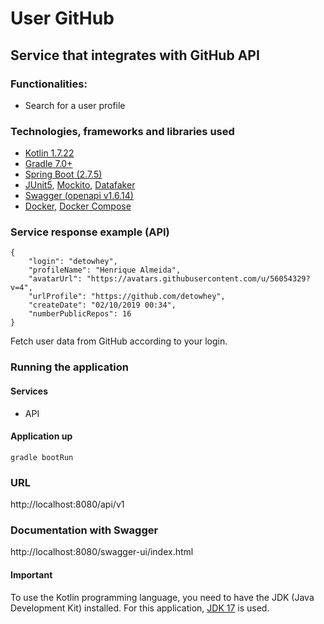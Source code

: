 # User GitHub

## Service that integrates with GitHub API

### Functionalities:

- Search for a user profile


### Technologies, frameworks and libraries used
- [Kotlin 1.7.22](https://kotlinlang.org/docs/home.html)
- [Gradle 7.0+](https://docs.gradle.org/7.0/userguide/userguide.html)
- [Spring Boot (2.7.5)](https://spring.io/projects/spring-boot)
- [JUnit5](https://junit.org/junit5/docs/current/user-guide/), [Mockito](https://site.mockito.org/), [Datafaker](https://www.datafaker.net/)
- [Swagger (openapi v1.6.14)](https://springdoc.org/)
- [Docker](https://www.docker.com/), [Docker Compose](https://docs.docker.com/compose/)

### Service response example (API)
```
{
    "login": "detowhey",
    "profileName": "Henrique Almeida",
    "avatarUrl": "https://avatars.githubusercontent.com/u/56054329?v=4",
    "urlProfile": "https://github.com/detowhey",
    "createDate": "02/10/2019 00:34",
    "numberPublicRepos": 16
}
```
Fetch user data from GitHub according to your login.


### Running the application

#### Services
- API

#### Application up
```
gradle bootRun
```

### URL

http://localhost:8080/api/v1

### Documentation with Swagger

http://localhost:8080/swagger-ui/index.html

#### Important

To use the Kotlin programming language, you need to have the JDK (Java Development Kit) installed. For this application, [JDK 17](https://www.oracle.com/br/java/technologies/downloads/#java17) is used.
